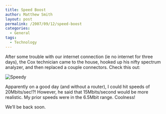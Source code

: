 ```yaml
---
title: Speed Boost
author: Matthew Smith
layout: post
permalink: /2007/09/12/speed-boost
categories:
  - General
tags:
  - Technology
---
```

After some trouble with our internet connection (ie no internet for three days), the Cox technician came to the house, hooked up his nifty spectrum analyzer, and then replaced a couple connectors. Check this out:

<img src="http://digivation.net/wp-content/uploads/2007/09/download.PNG" class="center" alt="Speedy" />

Apparently on a good day (and without a router), I could hit speeds of 20Mbits/sec!?! However, he said that 15Mbits/second would be more realistic. My prior speeds were in the 6.5Mbit range. Coolness!

We&#8217;ll be back soon.